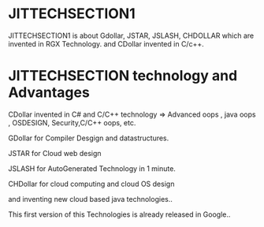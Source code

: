 # JITTECHSECTION1
JITTECHSECTION1  is  about  Gdollar, JSTAR, JSLASH, CHDOLLAR  which  are  invented  in RGX  Technology.
and  CDollar  invented  in C/c++.

JITTECHSECTION  technology  and  Advantages
===========================================

CDollar  invented   in  C#  and  C/C++  technology
=> Advanced oops , java oops , OSDESIGN, Security,C/C++ oops, etc.

GDollar  for Compiler  Desgign  and  datastructures.

JSTAR  for  Cloud  web design

JSLASH  for  AutoGenerated  Technology  in  1  minute.

CHDollar  for  cloud  computing  and  cloud  OS  design

and  inventing  new  cloud  based  java  technologies..


This  first  version  of  this   Technologies   is  already  released  in  Google..



